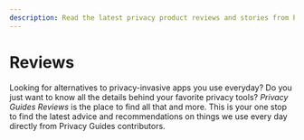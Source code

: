 ```yaml
---
description: Read the latest privacy product reviews and stories from Privacy Guides contributing writers.
---
```


# Reviews

Looking for alternatives to privacy-invasive apps you use everyday? Do you just want to know all the details behind your favorite privacy tools? *Privacy Guides Reviews* is the place to find all that and more. This is your one stop to find the latest advice and recommendations on things we use every day directly from Privacy Guides contributors.
